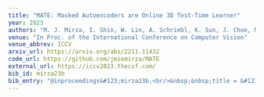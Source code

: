 ```yaml
---
title: "MATE: Masked Autoencoders are Online 3D Test-Time Learner"
year: 2023
authors: "M. J. Mirza, I. Shin, W. Lin, A. Schriebl, K. Sun, J. Choe, M. Kozinski, H. Possegger, I. S. Kweon, K. Yoon, H. Bischof"
venue: "In Proc. of the International Conference on Computer Vision"
venue_abbrev: ICCV
arxiv_url: https://arxiv.org/abs/2211.11432
code_url: https://github.com/jmiemirza/MATE
external_url: https://iccv2023.thecvf.com/
bib_id: mirza23b
bib_entry: "@inproceedings&#123;mirza23b,<br/>&nbsp;&nbsp;title = &#123;&#123;MATE: Masked Autoencoders are Online 3D Test-Time Learner&#125;&#125;,<br/>&nbsp;&nbsp;author = &#123;Mirza, M. Jehanzeb and Shin, Inkyu and Lin, Wei and Schriebl, Andreas and Sun, Kunyang and Choe, Jaesung and Kozinski, Mateusz and Possegger, Horst and Kweon, In So and Yoon, Kuk-Jin and Bischof, Horst&#125;,<br/>&nbsp;&nbsp;booktitle = &#123;Proc. of the International Conference on Computer Vision (ICCV)&#125;,<br/>&nbsp;&nbsp;year = &#123;2023&#125;<br/>&#125;"
---
```

